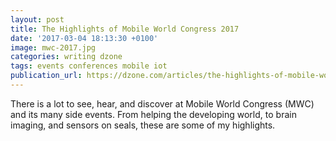 ```yaml
---
layout: post
title: The Highlights of Mobile World Congress 2017
date: '2017-03-04 18:13:30 +0100'
image: mwc-2017.jpg
categories: writing dzone
tags: events conferences mobile iot
publication_url: https://dzone.com/articles/the-highlights-of-mobile-world-congress-2017
---
```


There is a lot to see, hear, and discover at Mobile World Congress (MWC) and its many side events. From helping the developing world, to brain imaging, and sensors on seals, these are some of my highlights.
